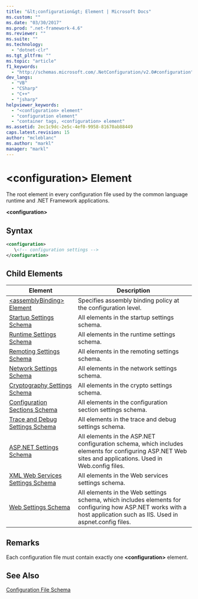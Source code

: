```yaml
---
title: "&lt;configuration&gt; Element | Microsoft Docs"
ms.custom: ""
ms.date: "03/30/2017"
ms.prod: ".net-framework-4.6"
ms.reviewer: ""
ms.suite: ""
ms.technology: 
  - "dotnet-clr"
ms.tgt_pltfrm: ""
ms.topic: "article"
f1_keywords: 
  - "http://schemas.microsoft.com/.NetConfiguration/v2.0#configuration"
dev_langs: 
  - "VB"
  - "CSharp"
  - "C++"
  - "jsharp"
helpviewer_keywords: 
  - "<configuration> element"
  - "configuration element"
  - "container tags, <configuration> element"
ms.assetid: 2ec1c9dc-2e5c-4ef0-9958-81670ab88449
caps.latest.revision: 15
author: "mcleblanc"
ms.author: "markl"
manager: "markl"
---
```

# &lt;configuration&gt; Element
The root element in every configuration file used by the common language runtime and .NET Framework applications.  
  
 **\<configuration>**  
  
## Syntax  
  
```xml  
<configuration>   
   \<!-- configuration settings -->   
</configuration>  
```  
  
## Child Elements  
  
|Element|Description|  
|-------------|-----------------|  
|[\<assemblyBinding> Element](../../../../docs/framework/configuring-apps/file-schema/assemblybinding-element-for-configuration.md)|Specifies assembly binding policy at the configuration level.|  
|[Startup Settings Schema](../../../../docs/framework/configuring-apps/file-schema/startup/index.md)|All elements in the startup settings schema.|  
|[Runtime Settings Schema](../../../../docs/framework/configuring-apps/file-schema/runtime/index.md)|All elements in the runtime settings schema.|  
|[Remoting Settings Schema](http://msdn.microsoft.com/en-us/dc2d1e62-9af7-4ca1-99fd-98b93bb4db9e)|All elements in the remoting settings schema.|  
|[Network Settings Schema](../../../../docs/framework/configuring-apps/file-schema/network/index.md)|All elements in the network settings schema.|  
|[Cryptography Settings Schema](../../../../docs/framework/configuring-apps/file-schema/cryptography/index.md)|All elements in the crypto settings schema.|  
|[Configuration Sections Schema](../../../../docs/framework/configuring-apps/file-schema/configuration-sections-schema.md)|All elements in the configuration section settings schema.|  
|[Trace and Debug Settings Schema](../../../../docs/framework/configuring-apps/file-schema/trace-debug/index.md)|All elements in the trace and debug settings schema.|  
|[ASP.NET Settings Schema](http://msdn.microsoft.com/en-us/116608f3-c03d-4413-9fc7-978703e18b0f)|All elements in the ASP.NET configuration schema, which includes elements for configuring ASP.NET Web sites and applications. Used in Web.config files.|  
|[XML Web Services Settings Schema](http://msdn.microsoft.com/en-us/f84d6d55-1add-4eb7-ae46-33df5833ea2e)|All elements in the Web services settings schema.|  
|[Web Settings Schema](../../../../docs/framework/configuring-apps/file-schema/web/index.md)|All elements in the Web settings schema, which includes elements for configuring how ASP.NET works with a host application such as IIS. Used in aspnet.config files.|  
  
## Remarks  
 Each configuration file must contain exactly one **\<configuration>** element.  
  
## See Also  
 [Configuration File Schema](../../../../docs/framework/configuring-apps/file-schema/index.md)